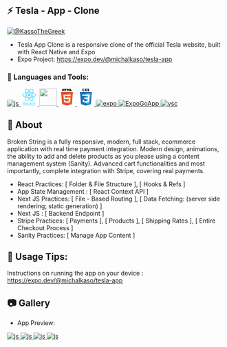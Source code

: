 ## :zap: Tesla - App - Clone
<p align="left"><a href="https://expo.dev/@michalkaso/tesla-app" target="blank"><img align="center" src="https://upload.wikimedia.org/wikipedia/commons/thumb/b/bb/Tesla_T_symbol.svg/1200px-Tesla_T_symbol.svg.png" alt="@KassoTheGreek" height="90" width="90" /></a> </p> 



- Tesla App Clone is a responsive clone of the official Tesla website, built with React Native and Expo
- Expo Project: https://expo.dev/@michalkaso/tesla-app

###  :hammer: Languages and Tools:  
<a href="https://www.javascript.com/" target="_blank" rel="noreferrer"> <img src="https://img.icons8.com/color/48/undefined/javascript--v1.png" alt="js" width="40" height="40"/> </a> <a href="https://reactjs.org/" target="_blank" rel="noreferrer"> <img src="https://raw.githubusercontent.com/devicons/devicon/master/icons/react/react-original-wordmark.svg" alt="react" width="40" height="40"/> </a> <a href="https://reactnative.dev/" target="_blank" rel="noreferrer"> <img src="https://cdn.worldvectorlogo.com/logos/react-native-1.svg" width="40" height="40"/> </a> <a href="https://www.w3.org/html/" target="_blank" rel="noreferrer"> <img src="https://raw.githubusercontent.com/devicons/devicon/master/icons/html5/html5-original-wordmark.svg" alt="html5" width="40" height="40"/> </a> <a href="https://www.w3schools.com/css/" target="_blank" rel="noreferrer"> <img src="https://raw.githubusercontent.com/devicons/devicon/master/icons/css3/css3-original-wordmark.svg" alt="css3" width="40" height="40"/> </a>
<a href="https://expo.dev/" target="_blank" rel="noreferrer"> <img src="https://cdn.worldvectorlogo.com/logos/expo-1.svg" alt="expo" width="40" height="40"/> </a> <a href="https://expo.dev/client" target="_blank" rel="noreferrer"> <img src="https://play-lh.googleusercontent.com/algsmuhitlyCU_Yy3IU7-7KYIhCBwx5UJG4Bln-hygBjjlUVCiGo1y8W5JNqYm9WW3s" alt="ExpoGoApp" width="40" height="40"/> </a> <a href="https://code.visualstudio.com/" target="_blank" rel="noreferrer"> <img src="https://img.icons8.com/color/48/undefined/visual-studio-code-2019.png" alt="vsc" width="40" height="40"/> </a> 




##  :beginner: About
Broken String is a fully responsive, modern, full stack, ecommerce application with real time payment integration. 
Modern design, animations, the ability to add and delete products as you please using a content management system (Sanity). 
Advanced cart functionalities and most importantly, complete integration with Stripe, covering real payments.

- React Practices: [ Folder & File Structure ], [ Hooks & Refs ] 
- App State Management : [ React Context API ]
- Next JS Practices: [ File - Based Routing ], [ Data Fetching: (server side rendering; static generation) ] 
- Next JS : [ Backend Endpoint ] 
- Stripe Practices: [ Payments ], [ Products ], [ Shipping Rates ], [ Entire Checkout Process ] 
- Sanity Practices: [ Manage App Content ] 


##  :wrench: Usage Tips:
Instructions on running the app on your device :
https://expo.dev/@michalkaso/tesla-app


##  :camera: Gallery
- App Preview:

<a href="" target="_blank" rel="noreferrer"> <img src="https://i.postimg.cc/Rh8sXgBQ/photo-2022-10-15-14-52-16.jpg" alt="js" width="200" height="400"/> </a>
<a href="" target="_blank" rel="noreferrer"> <img src="https://i.postimg.cc/d31Q8VsZ/photo-2022-10-15-14-52-20.jpg" alt="js" width="200" height="400"/> </a>
<a href="" target="_blank" rel="noreferrer"> <img src="https://i.postimg.cc/Y0sr8B0n/photo-2022-10-15-14-52-21.jpg.jpg" alt="js" width="200" height="400"/> </a>
<a href="" target="_blank" rel="noreferrer"> <img src="https://i.postimg.cc/BZYnJHpT/photo-2022-10-15-14-52-23.jpg" alt="js" width="200" height="400"/> </a>



</div>

